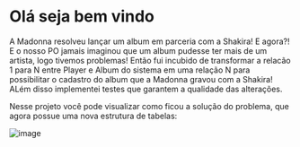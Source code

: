 # Olá seja bem vindo

A Madonna resolveu lançar um album em parceria com a Shakira! E agora?! E o nosso PO jamais imaginou que um album pudesse ter mais de um artista, logo tivemos problemas! Então fui incubido de transformar a relacão 1 para N entre Player e Album do sistema em uma relação N para possibilitar o cadastro do album que a Madonna gravou com a Shakira! ALém disso implementei testes que garantem a qualidade das alterações.

Nesse projeto você pode visualizar como ficou a solução do problema, que agora possue uma nova estrutura de tabelas:

![image](https://user-images.githubusercontent.com/28496479/178772263-b35031b5-e30d-4893-96cd-0a911df69ef2.png)
